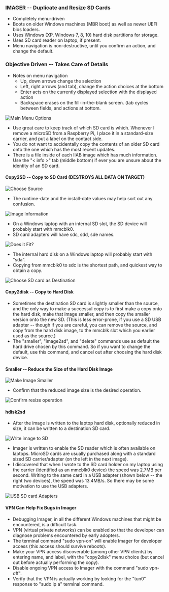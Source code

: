 ### IMAGER -- Duplicate and Resize SD Cards
* Completely menu-driven
* Boots on older Windows machines (MBR boot) as well as newer UEFI bios loaders.
* Uses Windows (XP, Windows 7, 8, 10) hard disk partitions for storage.
* Uses SD card reader on laptop, if present.
* Menu navigation is non-destructive, until you confirm an action, and change the default.

### Objective Driven -- Takes Care of Details
* Notes on menu navigation
    * Up, down arrows change the selection
    * Left, right  arrows (and tab), change the action choices at the bottom
    * Enter acts on the currently displayed selection with the displayed action
    * Backspace erases on the fill-in-the-blank screen. (tab cycles between fields, and actions at bottom.

![Main Menu Options](menu.png)

* Use great care to keep track of which SD card is which.  Whenever I remove a microSD from a Raspberry Pi, I place it in a standard-size carrier, and put a label on the contact side.
* You do not want to accidentally copy the contents of an older SD card onto the one which has the most recent updates.
* There is a file inside of each IIAB image which has much information.  Use the "\< info \>" tab (middle bottom) if ever you are unsure about the identity of an SD card.

#### Copy2SD -- Copy to SD Card (DESTROYS ALL DATA ON TARGET)

![Choose Source](selectSource.png) 

* The runtime-date and the install-date values may help sort out any confusion.

![Image Information](ini.png)

* On a Windows laptop with an internal SD slot, the SD device will probably start with mmcblk0.
* SD card adapters will have sdc, sdd, sde names.

![Does it Fit?](nofit.png)

* The internal hard disk on a Windows laptop will probably start with "sda".
* Copying from mmcblk0 to sdc is the shortest path, and quickest way to obtain a copy.

![Choose SD card as Destination](choose_device.png)

#### Copy2disk -- Copy to Hard Disk
* Sometimes the destination SD card is slightly smaller than the source, and the only way to make a successul copy is to first make a copy onto the hard disk, make that image smaller, and then copy the smaller version onto the new SD.  (This is less error-prone, if you use a SD USB adapter -- though if you are careful, you can remove the source, and copy from the hard disk image, to the mmcblk slot which you earlier used as the source.)
* The "smaller", "image2sd", and "delete" commands use as default the hard drive chosen by this command.  So if you want to change the default, use this command, and cancel out after choosing the hard disk device.

#### Smaller -- Reduce the Size of the Hard Disk Image

![Make Image Smaller](minify.png)

* Confirm that the reduced image size is the desired operation.

![Confirm resize operation](min.png)

#### hdisk2sd
* After the image is written to the laptop hard disk, optionally reduced in size, it can be written to a destination SD card.

![Write image to SD](img2sd.png)

* Imager is written to enable the SD reader which is often available on laptops.  MicroSD cards are usually purchased along with a standard sized SD carrier/adapter (on the left in the next image).
* I discovered that when I wrote to the SD card holder on my laptop using the carrier (identified as an mmcblk0 device) the speed was 2.7MB per second.  Writing to the same card in a USB adapter (shown below -- the right two devices), the speed was 13.4MB/s.  So there may be some motivation to use the USB adapters.

![USB SD card Adapters](adapter_choice.jpg)

#### VPN Can Help Fix Bugs in Imager
* Debugging Imager, in all the different Windows machines that might be encountered, is a difficult task.
* VPN (virtual private networks) can be enabled so that the developer can diagnose problems encountered by early adopters.
* The terminal command "sudo vpn-on" will enable Imager for developer access (this access should survive reboots).
* Make your VPN access discoverable (among other VPN clients) by entering name, and label, with the "copy2disk" menu choice (but cancel out before actually performing the copy).
* Disable ongoing VPN access to Imager with the command "sudo vpn-off".
* Verify that the VPN is actually working by looking for the "tun0" response to "sudo ip a" terminal command.

